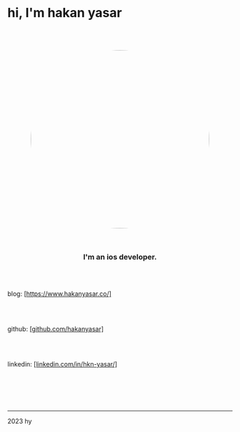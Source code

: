 <br>

# hi, I'm hakan yasar

<br><br>

<p align="center">
<img src="https://user-images.githubusercontent.com/6243566/212996083-e915d011-bbf8-4e7a-85d2-e9f4dbf3cb78.png" height="400" width="400" style="border-radius:50%" >
</p>
  
<br>
<h3 align="center">
I'm an ios developer. 
</h3>


<br><br>

<p align="center">

blog: <a href="https://www.hakanyasar.co/">[https://www.hakanyasar.co/]</a>

<br><br>

github: <a href="https://github.com/hakanyasar">[github.com/hakanyasar]</a>

<br><br>

linkedin: <a href="https://www.linkedin.com/in/hkn-yasar/">[linkedin.com/in/hkn-yasar/]</a>

</p>  
  
<br><br><br><br>

***
2023 hy
